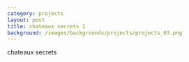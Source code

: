 ```yaml
---
category: projects
layout: post
title: chateaux secrets 1
background: /images/backgrounds/projects/projects_03.png
---
```

chateaux secrets